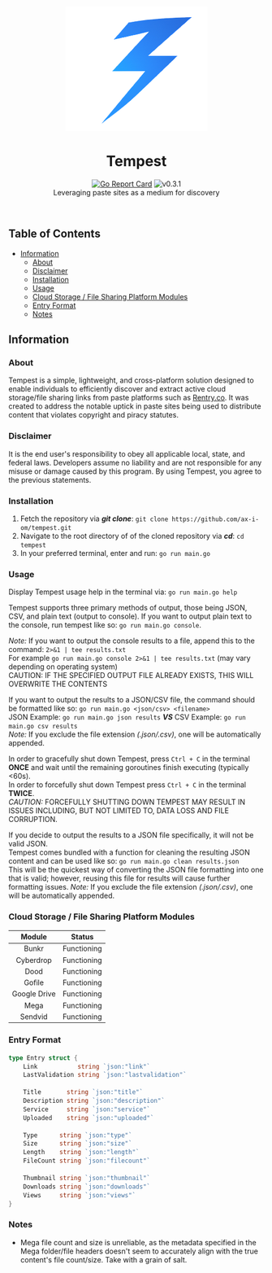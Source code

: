 <p align="center">
  <a><img src="./images/icon.png" width=280 height="245"></a>
    <h1 align="center">Tempest</h1>
  <p align="center">
    <a href="https://goreportcard.com/report/github.com/ax-i-om/tempest"><img src="https://goreportcard.com/badge/github.com/ax-i-om/tempest" alt="Go Report Card"></a>
    <a><img src="https://img.shields.io/badge/version-0.3.1-blue.svg" alt="v0.3.1"></a><br>
    Leveraging paste sites as a medium for discovery<br>
</a>
  </p><br>
</p>

## Table of Contents

- [Information](#information)
  - [About](#about)
  - [Disclaimer](#disclaimer)
  - [Installation](#installation)
  - [Usage](#usage)
  - [Cloud Storage / File Sharing Platform Modules](#cloud-storage--file-sharing-platform-modules)
  - [Entry Format](#entry-format)
  - [Notes](#notes)

## Information

### About

Tempest is a simple, lightweight, and cross-platform solution designed to enable individuals to efficiently discover and extract active cloud storage/file sharing links from paste platforms such as [Rentry.co](https://rentry.co). It was created to address the notable uptick in paste sites being used to distribute content that violates copyright and piracy statutes.

### Disclaimer

It is the end user's responsibility to obey all applicable local, state, and federal laws. Developers assume no liability and are not responsible for any misuse or damage caused by this program. By using Tempest, you agree to the previous statements.

### Installation
1. Fetch the repository via ***git clone***: `git clone https://github.com/ax-i-om/tempest.git`
2. Navigate to the root directory of of the cloned repository via ***cd***: `cd tempest`
3. In your preferred terminal, enter and run: `go run main.go`

### Usage

Display Tempest usage help in the terminal via: `go run main.go help`

Tempest supports three primary methods of output, those being JSON, CSV, and plain text (output to console). 
If you want to output plain text to the console, run tempest like so: `go run main.go console`.

*Note:*
If you want to output the console results to a file, append this to the command: `2>&1 | tee results.txt` <br>
For example `go run main.go console 2>&1 | tee results.txt` (may vary depending on operating system) <br>
CAUTION: IF THE SPECIFIED OUTPUT FILE ALREADY EXISTS, THIS WILL OVERWRITE THE CONTENTS

If you want to output the results to a JSON/CSV file, the command should be formatted like so: `go run main.go <json/csv> <filename>`<br>
JSON Example: `go run main.go json results` ***VS*** CSV Example: `go run main.go csv results`<br>
*Note:* If you exclude the file extension *(.json/.csv)*, one will be automatically appended.

In order to gracefully shut down Tempest, press `Ctrl + C` in the terminal **ONCE** and wait until the remaining goroutines finish executing (typically <60s).<br>
In order to forcefully shut down Tempest press `Ctrl + C` in the terminal **TWICE**.<br>
*CAUTION:* FORCEFULLY SHUTTING DOWN TEMPEST MAY RESULT IN ISSUES INCLUDING, BUT NOT LIMITED TO, DATA LOSS AND FILE CORRUPTION.

If you decide to output the results to a JSON file specifically, it will not be valid JSON.<br>
Tempest comes bundled with a function for cleaning the resulting JSON content and can be used like so: `go run main.go clean results.json`<br>
This will be the quickest way of converting the JSON file formatting into one that is valid; however, reusing this file for results will cause further formatting issues.
*Note:* If you exclude the file extension *(.json/.csv)*, one will be automatically appended.

### Cloud Storage / File Sharing Platform Modules

| Module        | Status       |
| :-----------: | -------------|
| Bunkr         | Functioning  |
| Cyberdrop     | Functioning  |
| Dood          | Functioning  |
| Gofile        | Functioning  |
| Google Drive  | Functioning  |
| Mega          | Functioning  |
| Sendvid       | Functioning  |

### Entry Format

``` go
type Entry struct {
	Link           string `json:"link"`
	LastValidation string `json:"lastvalidation"`

	Title       string `json:"title"`
	Description string `json:"description"`
	Service     string `json:"service"`
	Uploaded    string `json:"uploaded"`

	Type      string `json:"type"`
	Size      string `json:"size"`
	Length    string `json:"length"`
	FileCount string `json:"filecount"`

	Thumbnail string `json:"thumbnail"`
	Downloads string `json:"downloads"`
	Views     string `json:"views"`
}
```

### Notes

- Mega file count and size is unreliable, as the metadata specified in the Mega folder/file headers doesn't seem to accurately align with the true content's file count/size. Take with a grain of salt.
